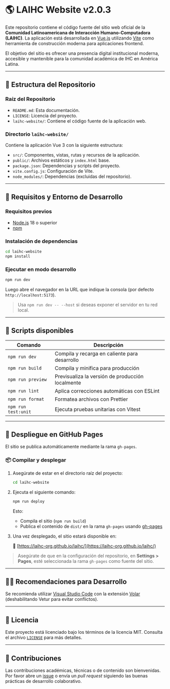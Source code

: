 # 🌎 LAIHC Website v2.0.3

Este repositorio contiene el código fuente del sitio web oficial de la **Comunidad Latinoamericana de Interacción Humano-Computadora (LAIHC)**. La aplicación está desarrollada en [Vue.js](https://vuejs.org/) utilizando [Vite](https://vite.dev/) como herramienta de construcción moderna para aplicaciones frontend.

El objetivo del sitio es ofrecer una presencia digital institucional moderna, accesible y mantenible para la comunidad académica de IHC en América Latina.

---

## 📁 Estructura del Repositorio

### Raíz del Repositorio

* `README.md`: Esta documentación.
* `LICENSE`: Licencia del proyecto.
* `laihc-website/`: Contiene el código fuente de la aplicación web.

### Directorio `laihc-website/`

Contiene la aplicación Vue 3 con la siguiente estructura:

* `src/`: Componentes, vistas, rutas y recursos de la aplicación.
* `public/`: Archivos estáticos y `index.html` base.
* `package.json`: Dependencias y scripts del proyecto.
* `vite.config.js`: Configuración de Vite.
* `node_modules/`: Dependencias (excluidas del repositorio).

---

## 🧪 Requisitos y Entorno de Desarrollo

### Requisitos previos

* [Node.js](https://nodejs.org/) 18 o superior
* [npm](https://www.npmjs.com/)

### Instalación de dependencias

```bash
cd laihc-website
npm install
```

### Ejecutar en modo desarrollo

```bash
npm run dev
```

Luego abre el navegador en la URL que indique la consola (por defecto `http://localhost:5173`).

> Usa `npm run dev -- --host` si deseas exponer el servidor en tu red local.

---

## 🧰 Scripts disponibles

| Comando             | Descripción                                      |
| ------------------- | ------------------------------------------------ |
| `npm run dev`       | Compila y recarga en caliente para desarrollo    |
| `npm run build`     | Compila y minifica para producción               |
| `npm run preview`   | Previsualiza la versión de producción localmente |
| `npm run lint`      | Aplica correcciones automáticas con ESLint       |
| `npm run format`    | Formatea archivos con Prettier                   |
| `npm run test:unit` | Ejecuta pruebas unitarias con Vitest             |

---

## 🚀 Despliegue en GitHub Pages

El sitio se publica automáticamente mediante la rama `gh-pages`.

### 📦 Compilar y desplegar

1. Asegúrate de estar en el directorio raíz del proyecto:

   ```bash
   cd laihc-website
   ```

2. Ejecuta el siguiente comando:

   ```bash
   npm run deploy
   ```

   Esto:

   * Compila el sitio (`npm run build`)
   * Publica el contenido de `dist/` en la rama `gh-pages` usando [gh-pages](https://www.npmjs.com/package/gh-pages)

3. Una vez desplegado, el sitio estará disponible en:

   📍 [https://laihc-org.github.io/laihc/](https://laihc-org.github.io/laihc/)

> Asegúrate de que en la configuración del repositorio, en **Settings > Pages**, esté seleccionada la rama `gh-pages` como fuente del sitio.

---

## 🧑‍💼 Recomendaciones para Desarrollo

Se recomienda utilizar [Visual Studio Code](https://code.visualstudio.com/) con la extensión [Volar](https://marketplace.visualstudio.com/items?itemName=Vue.volar) (deshabilitando Vetur para evitar conflictos).

---

## 🪪 Licencia

Este proyecto está licenciado bajo los términos de la licencia MIT. Consulta el archivo [`LICENSE`](./LICENSE) para más detalles.

---

## 🤝 Contribuciones

Las contribuciones académicas, técnicas o de contenido son bienvenidas. Por favor abre un [issue](https://github.com/LAIHC-org/laihc/issues) o envía un *pull request* siguiendo las buenas prácticas de desarrollo colaborativo.
